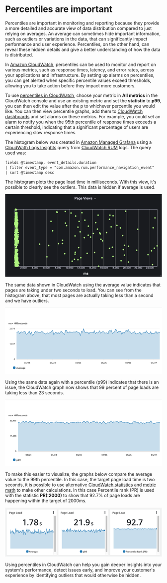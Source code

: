 # Percentiles are important

Percentiles are important in monitoring and reporting because they provide a more detailed and accurate view of data distribution compared to just relying on averages. An average can sometimes hide important information, such as outliers or variations in the data, that can significantly impact performance and user experience. Percentiles, on the other hand, can reveal these hidden details and give a better understanding of how the data is distributed.

In [Amazon CloudWatch](https://aws.amazon.com/cloudwatch/), percentiles can be used to monitor and report on various metrics, such as response times, latency, and error rates, across your applications and infrastructure. By setting up alarms on percentiles, you can get alerted when specific percentile values exceed thresholds, allowing you to take action before they impact more customers.

To use [percentiles in CloudWatch](https://docs.aws.amazon.com/AmazonCloudWatch/latest/monitoring/cloudwatch_concepts.html#Percentiles), choose your metric in **All metrics** in the CloudWatch console and use an existing metric and set the **statistic** to **p99**, you can then edit the value after the p to whichever percentile you would like. You can then view percentile graphs, add them to [CloudWatch dashboards](https://docs.aws.amazon.com/AmazonCloudWatch/latest/monitoring/CloudWatch_Dashboards.html) and set alarms on these metrics. For example, you could set an alarm to notify you when the 95th percentile of response times exceeds a certain threshold, indicating that a significant percentage of users are experiencing slow response times.

The histogram below was created in [Amazon Managed Grafana](https://aws.amazon.com/grafana/) using a [CloudWath Logs Insights](https://docs.aws.amazon.com/AmazonCloudWatch/latest/logs/AnalyzingLogData.html) query from [CloudWatch RUM](https://docs.aws.amazon.com/AmazonCloudWatch/latest/monitoring/CloudWatch-RUM.html) logs. The query used was:

```
fields @timestamp, event_details.duration
| filter event_type = "com.amazon.rum.performance_navigation_event"
| sort @timestamp desc
```

The histogram plots the page load time in milliseconds. With this view, it's possible to clearly see the outliers. This data is hidden if average is used.

![Histogram](../../../../images/percentiles-histogram.png)

The same data shown in CloudWatch using the average value indicates that pages are taking under two seconds to load. You can see from the histogram above, that most pages are actually taking less than a second and we have outliers.

![Histogram](../../../../images/percentiles-average.png)

Using the same data again with a percentile (p99) indicates that there is an issue, the CloudWatch graph now shows that 99 percent of page loads are taking less than 23 seconds.

![Histogram](../../../../images/percentiles-p99.png)

To make this easier to visualize, the graphs below compare the average value to the 99th percentile. In this case, the target page load time is two seconds, it is possible to use alternative [CloudWatch statistics](https://docs.aws.amazon.com/AmazonCloudWatch/latest/monitoring/Statistics-definitions.html#Percentile-versus-Trimmed-Mean) and [metric math](https://docs.aws.amazon.com/AmazonCloudWatch/latest/monitoring/using-metric-math.html) to make other calculations. In this case Percentile rank (PR) is used with the statistic **PR(:2000)** to show that 92.7% of page loads are happening within the target of 2000ms.

![Histogram](../../../../images/percentiles-comparison.png)

Using percentiles in CloudWatch can help you gain deeper insights into your system's performance, detect issues early, and improve your customer's experience by identifying outliers that would otherwise be hidden.




